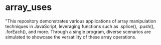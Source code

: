 # array_uses
"This repository demonstrates various applications of array manipulation techniques in JavaScript, leveraging functions such as .splice(), .push(), .forEach(), and more. Through a single program, diverse scenarios are simulated to showcase the versatility of these array operations.

